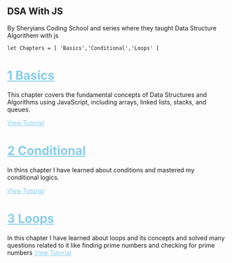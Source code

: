 
## DSA With JS 

By Sheryians Coding School and series where they taught Data Structure Algorithem with js


    let Chapters = [ 'Basics','Conditional','Loops' ]


# <a href='https://github.com/Manishbhai9350/DSA/blob/main/Basics.js' style='display:flex; align-items:center;color:skyblue' > 1 Basics </a>
This chapter covers the fundamental concepts of Data Structures and Algorithms using JavaScript, including arrays, linked lists, stacks, and queues. 

<a style='color:skyblue' href='https://youtu.be/h86FQ7vrnds?si=Mm39nBU48SE8MWsE' >View Tutorial</a>

# <a href='https://github.com/Manishbhai9350/DSA/blob/main/Basics.js' style='display:flex; align-items:center;color:skyblue' > 2 Conditional </a>
In thins chapter I have learned about conditions and mastered my conditional logics.

<a style='color:skyblue' href='https://youtu.be/S1wa0ojaJiw?si=us40Gj4DvjDV6wDr' >View Tutorial</a>

# <a href='https://github.com/Manishbhai9350/DSA/blob/main/Basics.js' style='display:flex; align-items:center;color:skyblue' > 3 Loops </a>
In this chapter I have learned about loops and its concepts and solved many questions related to it like finding prime numbers and checking for prime numbers 
<a style='color:skyblue' href='https://youtu.be/H88hkdA02tY?si=_NSIXgbHgPXpkANA' >View Tutorial</a>